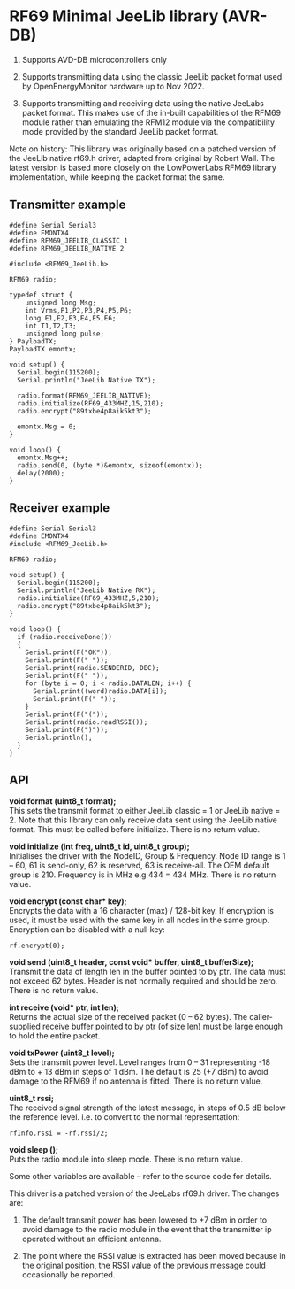 # RF69 Minimal JeeLib library (AVR-DB)

1. Supports AVD-DB microcontrollers only

2. Supports transmitting data using the classic JeeLib packet format used by OpenEnergyMonitor hardware up to Nov 2022.

3. Supports transmitting and receiving data using the native JeeLabs packet format. This makes use of the in-built capabilities of the RFM69 module rather than emulating the RFM12 module via the compatibility mode provided by the standard JeeLib packet format. 

Note on history: This library was originally based on a patched version of the JeeLib native rf69.h driver, adapted from original by Robert Wall. The latest version is based more closely on the LowPowerLabs RFM69 library implementation, while keeping the packet format the same.

## Transmitter example

    #define Serial Serial3
    #define EMONTX4
    #define RFM69_JEELIB_CLASSIC 1
    #define RFM69_JEELIB_NATIVE 2

    #include <RFM69_JeeLib.h>

    RFM69 radio;

    typedef struct {
        unsigned long Msg;
        int Vrms,P1,P2,P3,P4,P5,P6; 
        long E1,E2,E3,E4,E5,E6; 
        int T1,T2,T3;
        unsigned long pulse;
    } PayloadTX;
    PayloadTX emontx;

    void setup() {
      Serial.begin(115200);
      Serial.println("JeeLib Native TX");

      radio.format(RFM69_JEELIB_NATIVE);
      radio.initialize(RF69_433MHZ,15,210);
      radio.encrypt("89txbe4p8aik5kt3");

      emontx.Msg = 0;
    }

    void loop() {
      emontx.Msg++;
      radio.send(0, (byte *)&emontx, sizeof(emontx));
      delay(2000);
    }

## Receiver example

    #define Serial Serial3
    #define EMONTX4
    #include <RFM69_JeeLib.h>

    RFM69 radio;

    void setup() {
      Serial.begin(115200);
      Serial.println("JeeLib Native RX");
      radio.initialize(RF69_433MHZ,5,210);
      radio.encrypt("89txbe4p8aik5kt3");
    }

    void loop() {
      if (radio.receiveDone())
      {
        Serial.print(F("OK")); 
        Serial.print(F(" "));
        Serial.print(radio.SENDERID, DEC);
        Serial.print(F(" "));
        for (byte i = 0; i < radio.DATALEN; i++) {
          Serial.print((word)radio.DATA[i]);
          Serial.print(F(" "));
        }
        Serial.print(F("("));
        Serial.print(radio.readRSSI());
        Serial.print(F(")"));
        Serial.println();
      }
    }

## API

**void format (uint8_t format);**<br>
This sets the transmit format to either JeeLib classic = 1 or JeeLib native = 2. Note that this library can only receive data sent using the JeeLib native format. This must be called before initialize. There is no return value.

**void initialize (int freq, uint8_t id, uint8_t group);**<br>
Initialises the driver with the NodeID, Group & Frequency. Node ID range is 1 – 60, 61 is
send-only, 62 is reserved, 63 is receive-all. The OEM default group is 210. Frequency is in
MHz e.g 434 = 434 MHz. There is no return value.

**void encrypt (const char\* key);**<br>
Encrypts the data with a 16 character (max) / 128-bit key. If encryption is used, it must be
used with the same key in all nodes in the same group. Encryption can be disabled with a
null key:

    rf.encrypt(0);

**void send (uint8_t header, const void\* buffer, uint8_t bufferSize);**<br>
Transmit the data of length len in the buffer pointed to by ptr. The data must not exceed
62 bytes. Header is not normally required and should be zero. There is no return value.

**int receive (void\* ptr, int len);**<br>
Returns the actual size of the received packet (0 – 62 bytes). The caller-supplied receive
buffer pointed to by ptr (of size len) must be large enough to hold the entire packet.



**void txPower (uint8_t level);**<br>
Sets the transmit power level. Level ranges from 0 – 31 representing -18 dBm to + 13
dBm in steps of 1 dBm. The default is 25 (+7 dBm) to avoid damage to the RFM69 if no
antenna is fitted. There is no return value.

**uint8_t rssi;**<br>
The received signal strength of the latest message, in steps of 0.5 dB below the reference
level. i.e. to convert to the normal representation:

    rfInfo.rssi = -rf.rssi/2;



**void sleep ();**<br>
Puts the radio module into sleep mode. There is no return value.

Some other variables are available – refer to the source code for details.




This driver is a patched version of the JeeLabs rf69.h driver. The changes are:

1. The default transmit power has been lowered to +7 dBm in order to avoid damage
to the radio module in the event that the transmitter ip operated without an efficient
antenna.

2. The point where the RSSI value is extracted has been moved because in the
original position, the RSSI value of the previous message could occasionally be
reported.
